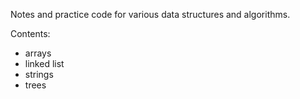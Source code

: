 Notes and practice code for various data structures and algorithms.

Contents:
- arrays
- linked list
- strings
- trees
